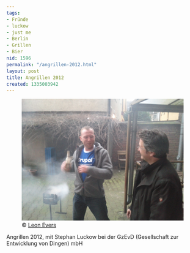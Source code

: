 ```yaml
---
tags:
- Fründe
- luckow
- just me
- Berlin
- Grillen
- Bier
nid: 1596
permalink: "/angrillen-2012.html"
layout: post
title: Angrillen 2012
created: 1335003942
---
```

<figure role="group">
  <img src="/assets/imgs/IMG_20120402_191942.jpg" alt="Angrillen 2012" />
  <figcaption>&copy; <a href="http://leonevers.com/">Leon Evers</a></figcaption>
</figure>  
Angrillen 2012, mit Stephan Luckow bei der GzEvD (Gesellschaft zur Entwicklung von Dingen) mbH</p>
